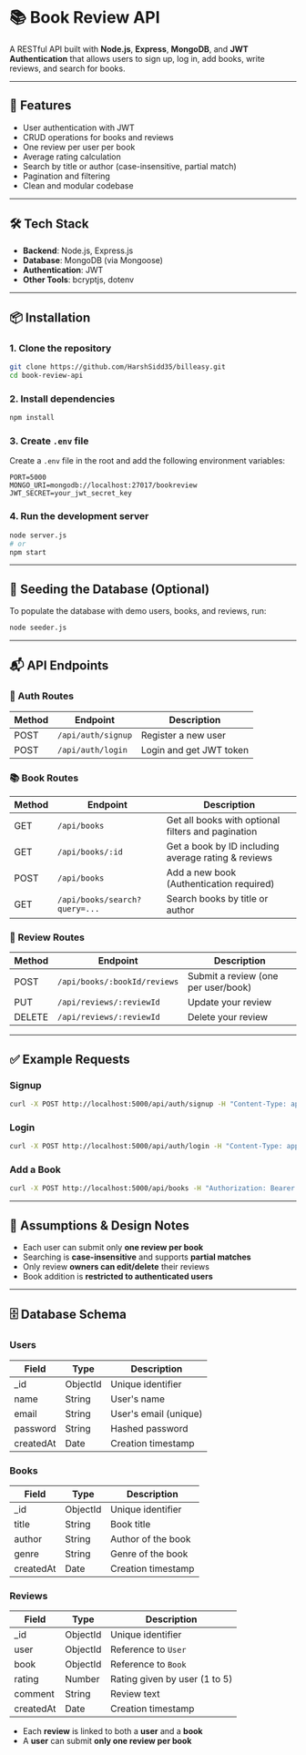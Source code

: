 # 📚 Book Review API

A RESTful API built with **Node.js**, **Express**, **MongoDB**, and **JWT Authentication** that allows users to sign up, log in, add books, write reviews, and search for books.

---

## 🚀 Features

- User authentication with JWT
- CRUD operations for books and reviews
- One review per user per book
- Average rating calculation
- Search by title or author (case-insensitive, partial match)
- Pagination and filtering
- Clean and modular codebase

---

## 🛠️ Tech Stack

- **Backend**: Node.js, Express.js
- **Database**: MongoDB (via Mongoose)
- **Authentication**: JWT
- **Other Tools**: bcryptjs, dotenv

---

## 📦 Installation

### 1. Clone the repository

```bash
git clone https://github.com/HarshSidd35/billeasy.git
cd book-review-api
```

### 2. Install dependencies

```bash
npm install
```

### 3. Create `.env` file

Create a `.env` file in the root and add the following environment variables:

```env
PORT=5000
MONGO_URI=mongodb://localhost:27017/bookreview
JWT_SECRET=your_jwt_secret_key
```

### 4. Run the development server

```bash
node server.js
# or
npm start
```

---

## 🧪 Seeding the Database (Optional)

To populate the database with demo users, books, and reviews, run:

```bash
node seeder.js
```

---

## 📬 API Endpoints

### 🔐 Auth Routes

| Method | Endpoint           | Description             |
| ------ | ------------------ | ----------------------- |
| POST   | `/api/auth/signup` | Register a new user     |
| POST   | `/api/auth/login`  | Login and get JWT token |

### 📚 Book Routes

| Method | Endpoint                      | Description                                         |
| ------ | ----------------------------- | --------------------------------------------------- |
| GET    | `/api/books`                  | Get all books with optional filters and pagination  |
| GET    | `/api/books/:id`              | Get a book by ID including average rating & reviews |
| POST   | `/api/books`                  | Add a new book (Authentication required)            |
| GET    | `/api/books/search?query=...` | Search books by title or author                     |

### 📝 Review Routes

| Method | Endpoint                     | Description                         |
| ------ | ---------------------------- | ----------------------------------- |
| POST   | `/api/books/:bookId/reviews` | Submit a review (one per user/book) |
| PUT    | `/api/reviews/:reviewId`     | Update your review                  |
| DELETE | `/api/reviews/:reviewId`     | Delete your review                  |

---

## ✅ Example Requests

### Signup

```bash
curl -X POST http://localhost:5000/api/auth/signup -H "Content-Type: application/json" -d '{"name":"John", "email":"john@example.com", "password":"123456"}'
```

### Login

```bash
curl -X POST http://localhost:5000/api/auth/login -H "Content-Type: application/json" -d '{"email":"john@example.com", "password":"123456"}'
```

### Add a Book

```bash
curl -X POST http://localhost:5000/api/books -H "Authorization: Bearer <your_token>" -H "Content-Type: application/json" -d '{"title":"Book Title", "author":"Author Name", "genre":"Fiction"}'
```

---

## 🧠 Assumptions & Design Notes

- Each user can submit only **one review per book**
- Searching is **case-insensitive** and supports **partial matches**
- Only review **owners can edit/delete** their reviews
- Book addition is **restricted to authenticated users**

---

## 🗄️ Database Schema

### Users

| Field     | Type     | Description           |
| --------- | -------- | --------------------- |
| \_id      | ObjectId | Unique identifier     |
| name      | String   | User's name           |
| email     | String   | User's email (unique) |
| password  | String   | Hashed password       |
| createdAt | Date     | Creation timestamp    |

### Books

| Field     | Type     | Description        |
| --------- | -------- | ------------------ |
| \_id      | ObjectId | Unique identifier  |
| title     | String   | Book title         |
| author    | String   | Author of the book |
| genre     | String   | Genre of the book  |
| createdAt | Date     | Creation timestamp |

### Reviews

| Field     | Type     | Description                   |
| --------- | -------- | ----------------------------- |
| \_id      | ObjectId | Unique identifier             |
| user      | ObjectId | Reference to `User`           |
| book      | ObjectId | Reference to `Book`           |
| rating    | Number   | Rating given by user (1 to 5) |
| comment   | String   | Review text                   |
| createdAt | Date     | Creation timestamp            |

- Each **review** is linked to both a **user** and a **book**
- A **user** can submit **only one review per book**
